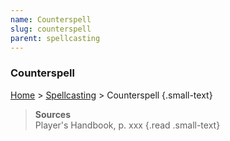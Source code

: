 ```yaml
---
name: Counterspell
slug: counterspell
parent: spellcasting
---
```

### Counterspell
[Home](dm-operations-center) > [Spellcasting](spellcasting) > Counterspell {.small-text}



> **Sources** <br/>
> Player's Handbook, p. xxx
{.read .small-text}
